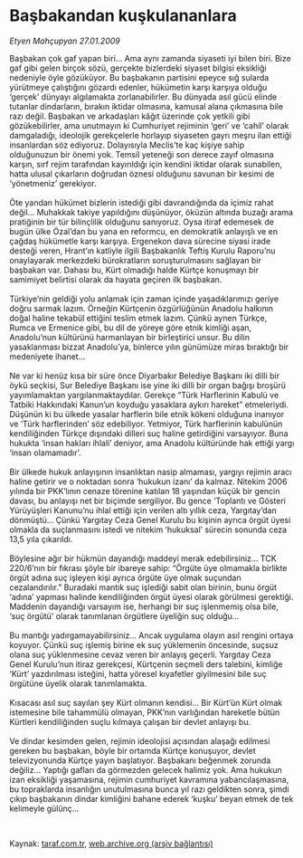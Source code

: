 # Başbakandan kuşkulananlara

*Etyen Mahçupyan 27.01.2009*

<div class="taraf_structure_2col_1zq">
<div class="margen_n">



 <p>Başbakan çok gaf yapan biri... Ama aynı zamanda siyaseti iyi bilen biri. Bize gaf gibi gelen birçok sözü, gerçekte bizlerdeki siyaset bilgisi eksikliği nedeniyle öyle gözüküyor. Bu başbakanın partisini epeyce sığ sularda yürütmeye çalıştığını gözardı edenler, hükümetin karşı karşıya olduğu ‘gerçek’ dünyayı algılamakta zorlanabilirler. Bu dünyada asıl gücü elinde tutanlar dindarların, bırakın iktidar olmasına, kamusal alana çıkmasına bile razı değil. Başbakan ve arkadaşları kâğıt üzerinde çok yetkili gibi gözükebilirler, ama unutmayın ki Cumhuriyet rejiminin ‘geri’ ve ‘cahil’ olarak damgaladığı, ideolojik gerekçelerle horlayıp siyaseten gayrı meşru ilan ettiği insanlardan söz ediyoruz. Dolayısıyla Meclis’te kaç kişiye sahip olduğunuzun bir önemi yok. Temsil yeteneği son derece zayıf olmasına karşın, sırf rejim tarafından kayırıldığı için kendini iktidar olarak sunabilen, hatta ulusal çıkarların doğrudan öznesi olduğunu savunan bir kesimi de ‘yönetmeniz’ gerekiyor. <br/><br/>Öte yandan hükümet bizlerin istediği gibi davrandığında da içimiz rahat değil... Muhakkak takiye yapıldığını düşünüyor, öküzün altında buzağı arama pratiğinin bir tür bilinçlilik olduğunu sanıyoruz. Oysa itiraf edemesek de bugün ülke Özal’dan bu yana en reformcu, en demokratik anlayışlı ve en çağdaş hükümetle karşı karşıya. Ergenekon dava sürecine siyasi irade desteği veren, Hrant’ın katliyle ilgili Başbakanlık Teftiş Kurulu Raporu’nu onaylayarak merkezdeki bürokratların soruşturulmasını sağlayan bir başbakan var. Dahası bu, Kürt olmadığı halde Kürtçe konuşmayı bir samimiyet belirtisi olarak da hayata geçiren ilk başbakan. <br/><br/>Türkiye’nin geldiği yolu anlamak için zaman içinde yaşadıklarımızı geriye doğru sarmak lazım. Örneğin Kürtçenin özgürlüğünün Anadolu halkının doğal haline tekabül ettiğini teslim etmek lazım. Çünkü aynen Türkçe, Rumca ve Ermenice gibi, bu dil de yöreye göre etnik kimliği aşan, Anadolu’nun kültürünü harmanlayan bir birleştirici unsur. Bu dilin yasaklanması bizzat Anadolu’ya, binlerce yılın günümüze miras bıraktığı bir medeniyete ihanet... <br/><br/>Ne var ki henüz kısa bir süre önce Diyarbakır Belediye Başkanı iki dilli bir öykü seçkisi, Sur Belediye Başkanı ise yine iki dilli bir organ bağışı broşürü yayımlamaktan yargılanmaktaydılar. Gerekçe “Türk Harflerinin Kabulü ve Tatbiki Hakkındaki Kanun’un koyduğu yasaklara aykırı hareket” etmeleriydi. Düşünün ki bu ülkede yasalar harflerin bile etnik kökeni olduğuna inanıyor ve ‘Türk harflerinden’ söz edebiliyor. Yetmiyor, Türk harflerinin kabulünün kendiliğinden Türkçe dışındaki dilleri suç haline getirdiğini varsayıyor. Buna hukukta ‘insan hakları ihlali’ deniyor, ama Anadolu kültüründe hak ettiği yargı ‘insan olamamadır’. <br/><br/>Bir ülkede hukuk anlayışının insanlıktan nasip almaması, yargıyı rejimin aracı haline getirir ve o noktadan sonra ‘hukukun izanı’ da kalmaz. Nitekim 2006 yılında bir PKK’lının cenaze törenine katılan 18 yaşından küçük bir gencin davası, bu anlayışı net bir biçimde sergiliyor. Bu gence ‘Toplantı ve Gösteri Yürüyüşleri Kanunu’nu ihlal ettiği için verilen altı yıllık ceza, Yargıtay’dan dönmüştü... Çünkü Yargıtay Ceza Genel Kurulu bu kişinin ayrıca örgüt üyesi olmakla da suçlanmasını istedi ve nitekim ‘hukuksal’ sürecin sonunda ceza 13,5 yıla çıkarıldı. <br/><br/>Böylesine ağır bir hükmün dayandığı maddeyi merak edebilirsiniz... TCK 220/6’nın bir fıkrası şöyle bir ibareye sahip: “Örgüte üye olmamakla birlikte örgüt adına suç işleyen kişi ayrıca örgüte üye olmak suçundan cezalandırılır.” Buradaki mantık suç işlediği sabit olan birinin, bunu örgüt ‘adına’ yapması halinde kendiliğinden örgüt üyesi olarak görülmesi gerektiği. Maddenin dayandığı varsayım ise, herhangi bir suç işlenmemiş olsa bile, ‘suç örgütü’ olarak tanımlanan örgütlere üyeliğin suç olduğu... <br/><br/>Bu mantığı yadırgamayabilirsiniz... Ancak uygulama olayın asıl rengini ortaya koyuyor. Çünkü suç işlemiş birine ek suç yüklemenin öncesinde, suçsuz olana suç yüklenmesine cevaz veren bir anlayış geçerli. Yargıtay Ceza Genel Kurulu’nun itiraz gerekçesi, Kürtçenin seçmeli ders talebini, kimliğe ‘Kürt’ yazdırılması isteğini, hatta yöresel kıyafetler giyilmesini bile suç örgütüne üyelik olarak tanımlamakta. <br/><br/>Kısacası asıl suç sayılan şey Kürt olmanın kendisi... Bir Kürt’ün Kürt olmak istemesine bile tahammülü olmayan, PKK’nın varlığından hareketle bütün Kürtleri kendiliğinden suçlu kılmaya çalışan bir devlet anlayışı bu. <br/><br/>Ve dindar kesimden gelen, rejimin ideolojisi açısından alaşağı edilmesi gereken bu başbakan, böyle bir ortamda Kürtçe konuşuyor, devlet televizyonunda Kürtçe yayın başlatıyor. Başbakanı beğenmek zorunda değiliz... Yaptığı gafları da görmezden gelecek halimiz yok. Ama hukukun izan eksikliği yaşamasına, rejimin cumhuriyet kavramına yabancılaşmasına, bu topraklarda insanlığın unutulmasına bunca yıl razı geldikten sonra, şimdi çıkıp başbakanın dindar kimliğini bahane ederek ‘kuşku’ beyan etmek de tek kelimeyle gülünç...</p>

<br/>


<div id="taraf_not">
</div>

</div>


</div>

Kaynak: [taraf.com.tr](http://taraf.com.tr:80/makale/3741.htm), [web.archive.org (arşiv bağlantısı)](http://web.archive.org/web/20090227115607/http://taraf.com.tr:80/makale/3741.htm)
